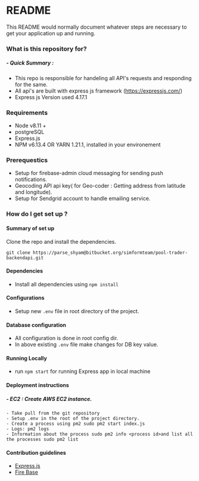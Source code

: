 # README

This README would normally document whatever steps are necessary to get your application up and running.

### What is this repository for?
##### - Quick Summary :
- This repo is responsible for handeling all API's requests and responding for the same.
- All api's are built with express js framework (https://expressjs.com/)
- Express js Version used 4.17.1

### Requirements

- Node v8.11 +
- postgreSQL
- Express.js
- NPM v6.13.4 OR YARN 1.21.1, installed in your environement

### Prerequestics

- Setup for firebase-admin cloud messaging for sending push notifications.
- Geocoding API api key( for Geo-coder : Getting address from latitude and longitude).
- Setup for Sendgrid account to handle emailing service.

### How do I get set up ?

#### Summary of set up

Clone the repo and install the dependencies.

```
git clone https://parse_shyam@bitbucket.org/simformteam/pool-trader-backendapi.git
```

####  Dependencies

- Install all dependencies using `npm install`

####  Configurations

- Setup new `.env` file in root directory of the project.

####  Database configuration

- All configuration is done in root config dir.
- In above existing `.env` file make changes for DB key value.

####  Running Locally

- run `npm start` for running Express app in local machine

#### Deployment instructions

##### - EC2 : Create AWS EC2 instance.
```
- Take pull from the git repository 
- Setup .env in the root of the project directory.
- Create a process using pm2 sudo pm2 start index.js
- Logs: pm2 logs
- Information about the process sudo pm2 info <process id>and list all the processes sudo pm2 list
```

####  Contribution guidelines
- [Express.js](http://expressjs.com)
- [Fire Base](https://firebase.google.com/docs)
